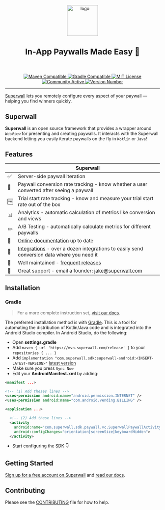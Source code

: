 <p align="center">
  <br />
  <img src=https://user-images.githubusercontent.com/3296904/158817914-144c66d0-572d-43a4-9d47-d7d0b711c6d7.png alt="logo" height="100px" />
  <h3 style="font-size:26" align="center">In-App Paywalls Made Easy 💸</h3>
  <br />
</p>

<p align="center">
  <a href="https://superwall.com/docs/installation-via-gradle">
    <img src="https://img.shields.io/badge/Maven-Compatible-orange" alt="Maven Compatible">
  </a>
  <a href="https://superwall.com/docs/installation-via-gradle">
    <img src="https://img.shields.io/badge/gradle-compatible-informational" alt="Gradle Compatible">
  </a>
  <a href="https://github.com/superwall-me/Superwall-Android/blob/main/LICENSE">
    <img src="https://img.shields.io/badge/license-MIT-green/" alt="MIT License">
  </a>
  <a href="https://superwall.com/">
    <img src="https://img.shields.io/badge/community-active-9cf" alt="Community Active">
  </a>
  <a href="https://superwall.com/">
    <img src="https://img.shields.io/github/v/tag/superwall-me/Superwall-Android" alt="Version Number">
  </a>
</p>

----------------

[Superwall](https://superwall.com/) lets you remotely configure every aspect of your paywall — helping you find winners quickly.

## Superwall

**Superwall** is an open source framework that provides a wrapper around `WebView` for presenting and creating paywalls. It interacts with the Superwall backend letting you easily iterate paywalls on the fly in `Kotlin` or `Java`!


## Features
|   | Superwall |
| --- | --- |
✅ | Server-side paywall iteration
🎯 | Paywall conversion rate tracking - know whether a user converted after seeing a paywall
🆓 | Trial start rate tracking - know and measure your trial start rate out of the box
📊 | Analytics - automatic calculation of metrics like conversion and views
✏️ | A/B Testing - automatically calculate metrics for different paywalls
📝 | [Online documentation](https://superwall.com/docs/android-beta) up to date
🔀 | [Integrations](https://superwall.com/docs/android-beta) - over a dozen integrations to easily send conversion data where you need it
💯 | Well maintained - [frequent releases](https://github.com/superwall-me/Superwall-Android/releases)
📮 | Great support - email a founder: jake@superwall.com

## Installation

### Gradle

> For a more complete instruction set, [visit our docs](https://superwall.com/docs/installation-via-gradle). 

The preferred installation method is with [Gradle](https://superwall.com/docs/installation-via-gradle). This is a tool for automating the distribution of Kotlin/Java code and is integrated into the Android Studio compiler. In Android Studio, do the following:

- Open **settings.gradle**
- Add `maven { url 'https://mvn.superwall.com/release' }` to your `repositories { ... }`
- Add `implementation "com.superwall.sdk:superwall-android:<INSERT-LATEST-VERSION>"` [latest version](https://github.com/superwall-me/Superwall-Android/releases)
- Make sure you press `Sync Now`
- Edit your **AndroidManifest.xml** by adding:
```xml
<manifest ...>

<!-- (1) Add theses lines -->
<uses-permission android:name="android.permission.INTERNET" />
<uses-permission android:name="com.android.vending.BILLING" />

<application ...>

  <!-- (2) Add these lines -->
  <activity
    android:name="com.superwall.sdk.paywall.vc.SuperwallPaywallActivity"
    android:configChanges="orientation|screenSize|keyboardHidden">
  </activity>
```
- Start configuring the SDK 👇 

## Getting Started

[Sign up for a free account on Superwall](https://superwall.com/sign-up) and [read our docs](https://superwall.com/docs/android-beta).

<!-- TODO: Re-enable this once we have the example apps -->
<!--
You can also [view our iOS SDK docs](https://sdk.superwall.me/documentation/superwallkit/). If you'd like to view it in Xcode, select **Product ▸ Build Documentation**.

Read our Kodeco (previously Ray Wenderlich) tutorial: [Superwall: Remote Paywall Configuration on iOS](https://www.kodeco.com/38677971-superwall-remote-paywall-configuration-on-ios).

Check out our sample apps for a hands-on demonstration of the SDK:

- [Swift-UIKit with RevenueCat Example App](Examples/UIKit+RevenueCat)
- [Swift-UIKit with StoreKit Example App](Examples/UIKit-Swift)
- [SwiftUI Example App](Examples/SwiftUI)
- [Objective-C-UIKit](Examples/UIKit+RevenueCat)
-->

## Contributing

Please see the [CONTRIBUTING](.github/CONTRIBUTING.md) file for how to help.
